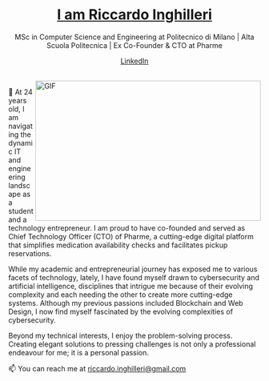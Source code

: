 <p align="center">
  <h1 align="center"><a href="https://linkedin.com/in/riccardoinghilleri">I am Riccardo Inghilleri</a></h1>
  <p align="center">MSc in Computer Science and Engineering at Politecnico di Milano | Alta Scuola Politecnica | Ex Co-Founder & CTO at Pharme</p>
</p>

<p align="center">
  <a href="https://linkedin.com/in/riccardoinghilleri">LinkedIn</a>
</p>

<br />

<img align="right" alt="GIF" src="https://github.com/abhisheknaiidu/abhisheknaiidu/blob/master/code.gif?raw=true" width="450" height="280" />

🔭 At 24 years old, I am navigating the dynamic IT and engineering landscape as a student and a technology entrepreneur. I am proud to have co-founded and served as Chief Technology Officer (CTO) of Pharme, a cutting-edge digital platform that simplifies medication availability checks and facilitates pickup reservations.

While my academic and entrepreneurial journey has exposed me to various facets of technology, lately, I have found myself drawn to cybersecurity and artificial intelligence, disciplines that intrigue me because of their evolving complexity and each needing the other to create more cutting-edge systems. Although my previous passions included Blockchain and Web Design, I now find myself fascinated by the evolving complexities of cybersecurity.

Beyond my technical interests, I enjoy the problem-solving process. Creating elegant solutions to pressing challenges is not only a professional endeavour for me; it is a personal passion.

📫 You can reach me at riccardo.inghilleri@gmail.com

<br />

<!---## Stats
<a href="https://github.com/riccardoinghilleri">
<img align="center" src="https://github-readme-stats.vercel.app/api?username=riccardoinghilleri&show_icons=true&bg_color=0d1117&layout=compact&border_color=0d1117&icon_color=00d26a&title_color=00d26a&text_color=ffffff" />
</a>
<a href="https://github.com/riccardoinghilleri">
<img align="center" src="https://github-readme-stats.vercel.app/api/top-langs/?username=riccardoinghilleri&layout=compact&langs_count=8&bg_color=0d1117&border_color=0d1117&icon_color=00d26a&title_color=00d26a&text_color=ffffff" />
</a>-->
